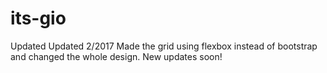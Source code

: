 # its-gio
Updated Updated 2/2017
Made the grid using flexbox instead of bootstrap and changed the whole design. New updates soon!
